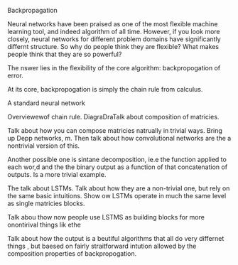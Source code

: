 Backpropagation

Neural networks have been praised as one of the most flexible machine learning tool, and indeed algorithm of all time. However, if you look more closely, neural networks for different problem domains have significantly differnt structure. So why  do people think they are flexible? What makes people think that they are so powerful?

The nswer lies in the flexibility of the core algorithm: backpropogation of error.

At its core, backpropogation is simply the chain rule from calculus.

A standard neural network

Overviewewof chain rule.
DiagraDraTalk about composition of matricies.

Talk about how you can compose matricies natrually in trivial ways. Bring up Depp networks, m. Then talk about how convolutional networks are the a nontrivial version of this.

Another possible one is sintane decomposition, ie.e the function applied to each wor,d and the the binary output as a function of that concatenation of outputs.  Is a more trivial example.



The talk about LSTMs. Talk about how they are a non-trivial one, but rely on the same basic intuitions. Show ow LSTMs operate in much the same level as single matricies blocks.

Talk abou thow now people use LSTMS as building blocks for more onontirival things lik ethe

Talk about how the output is a beutiful algorithms that all do very differnet things , but baesed on fairly straitforward intution allowed by the composition properties of backpropogation.
